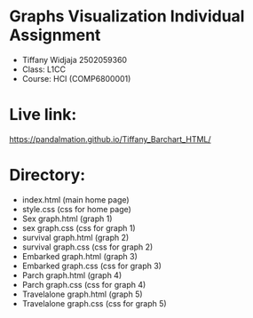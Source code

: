 # Graphs Visualization Individual Assignment
- Tiffany Widjaja 2502059360
- Class: L1CC
- Course: HCI (COMP6800001)
# Live link:
https://pandalmation.github.io/Tiffany_Barchart_HTML/
# Directory:
- index.html (main home page)
- style.css (css for home page)
- Sex graph.html (graph 1)
- sex graph.css (css for graph 1)
- survival graph.html (graph 2)
- survival graph.css (css for graph 2)
- Embarked graph.html (graph 3)
- Embarked graph.css (css for graph 3)
- Parch graph.html (graph 4)
- Parch graph.css (css for graph 4)
- Travelalone graph.html (graph 5)
- Travelalone graph.css (css for graph 5)

